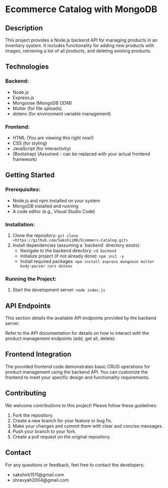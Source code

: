 <!DOCTYPE html>
<html lang="en">
<head>
  <meta charset="UTF-8">
  <meta name="viewport" content="width=device-width, initial-scale=1.0">
 
</head>
<body>
  <h1>Ecommerce Catalog with MongoDB</h1>
  

  <h2>Description</h2>
  <p>This project provides a Node.js backend API for managing products in an inventory system. It includes functionality for adding new products with images, retrieving a list of all products, and deleting existing products.</p>

  <h2>Technologies</h2>
  <h3>Backend:</h3>
  <ul>
    <li>Node.js</li>
    <li>Express.js</li>
    <li>Mongoose (MongoDB ODM)</li>
    <li>Multer (for file uploads)</li>
    <li>dotenv (for environment variable management)</li>
  </ul>
  <h3>Frontend:</h3>
  <ul>
    <li>HTML (You are viewing this right now!)</li>
    <li>CSS (for styling)</li>
    <li>JavaScript (for interactivity)</li>
    <li>(Bootstrap) (Assumed - can be replaced with your actual frontend framework)</li>
  </ul>

  <h2>Getting Started</h2>

  <h3>Prerequisites:</h3>
  <ul>
    <li>Node.js and npm installed on your system</li>
    <li>MongoDB installed and running</li>
    <li>A code editor (e.g., Visual Studio Code)</li>
  </ul>

  <h3>Installation:</h3>
  <ol>
    <li>Clone the repository: <code>git clone &lt;https://github.com/SakshiiRK/Ecommers-Catalog.git&gt;</code></li>
    <li>Install dependencies (assuming a `backend` directory exists):
      <ul>
        <li>Navigate to the backend directory: <code>cd backend</code></li>
        <li>Initialize project (if not already done): <code>npm init -y</code></li>
        <li>Install required packages: <code>npm install express mongoose multer body-parser cors dotenv</code></li>
      </ul>
    </li>
  </ol>

  <h3>Running the Project:</h3>
  <ol>
  <li>Start the development server: <code>node index.js</code></li>
  </ol>

  <h2>API Endpoints</h2>

  <p>This section details the available API endpoints provided by the backend server.</p>

  <p>Refer to the API documentation for details on how to interact with the product management endpoints (add, get all, delete).</p>

  <h2>Frontend Integration</h2>

  <p>The provided frontend code demonstrates basic CRUD operations for product management using the backend API. You can customize the frontend to meet your specific design and functionality requirements.</p>

  <h2>Contributing</h2>

  <p>We welcome contributions to this project! Please follow these guidelines:</p>
  <ol>
    <li>Fork the repository.</li>
    <li>Create a new branch for your feature or bug fix.</li>
    <li>Make your changes and commit them with clear and concise messages.</li>
    <li>Push your branch to your fork.</li>
    <li>Create a pull request on the original repository.</li>
  </ol>

  <h2>Contact</h2>

  <p>For any questions or feedback, feel free to contact the developers:</p>
  <ul>
    <li>sakshirk1511@gmail.com</li>
    <li>shravyah2004@gmail.com</li>
  </ul>
</body>
</html>
